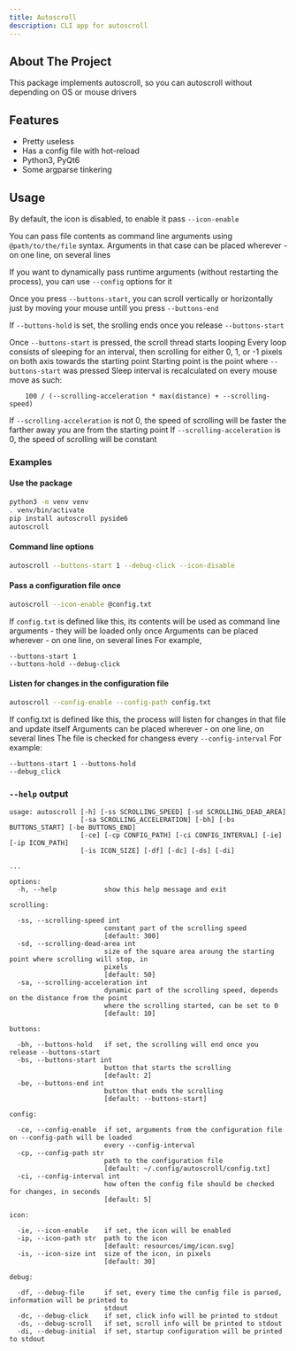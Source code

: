 ```yaml
---
title: Autoscroll
description: CLI app for autoscroll
---
```


## About The Project

This package implements autoscroll, so you can autoscroll without depending on OS or mouse drivers

## Features

- Pretty useless
- Has a config file with hot-reload
- Python3, PyQt6
- Some argparse tinkering

## Usage

By default, the icon is disabled, to enable it pass `--icon-enable`

You can pass file contents as command line arguments using `@path/to/the/file` syntax.
Arguments in that case can be placed wherever - on one line, on several lines

If you want to dynamically pass runtime arguments (without restarting the process), you can use `--config` options for it

Once you press `--buttons-start`, you can scroll vertically or horizontally just by moving your mouse untill you press `--buttons-end`

If `--buttons-hold` is set, the srolling ends once you release `--buttons-start`

Once `--buttons-start` is pressed, the scroll thread starts looping
Every loop consists of sleeping for an interval, then scrolling for either 0, 1, or -1 pixels on both axis towards the starting point
Starting point is the point where `--buttons-start` was pressed
Sleep interval is recalculated on every mouse move as such:

```
    100 / (--scrolling-acceleration * max(distance) + --scrolling-speed)
```

If `--scrolling-acceleration` is not 0, the speed of scrolling will be faster
the farther away you are from the starting point
If `--scrolling-acceleration` is 0, the speed of scrolling will be constant

### Examples

#### Use the package

```bash
python3 -m venv venv
. venv/bin/activate
pip install autoscroll pyside6
autoscroll
```

#### Command line options

```bash
autoscroll --buttons-start 1 --debug-click --icon-disable
```

#### Pass a configuration file once

```bash
autoscroll --icon-enable @config.txt
```

If `config.txt` is defined like this, its contents will be used as command line arguments - they will be loaded only once
Arguments can be placed wherever - on one line, on several lines
For example,

```
--buttons-start 1
--buttons-hold --debug-click
```

#### Listen for changes in the configuration file

```bash
autoscroll --config-enable --config-path config.txt
```

If config.txt is defined like this, the process will listen for changes in that
file and update itself
Arguments can be placed wherever - on one line, on several lines
The file is checked for changess every `--config-interval`
For example:

```
--buttons-start 1 --buttons-hold
--debug_click
```

### `--help` output

```
usage: autoscroll [-h] [-ss SCROLLING_SPEED] [-sd SCROLLING_DEAD_AREA]
                  [-sa SCROLLING_ACCELERATION] [-bh] [-bs BUTTONS_START] [-be BUTTONS_END]
                  [-ce] [-cp CONFIG_PATH] [-ci CONFIG_INTERVAL] [-ie] [-ip ICON_PATH]
                  [-is ICON_SIZE] [-df] [-dc] [-ds] [-di]

...

options:
  -h, --help            show this help message and exit

scrolling:

  -ss, --scrolling-speed int
                        constant part of the scrolling speed
                        [default: 300]
  -sd, --scrolling-dead-area int
                        size of the square area aroung the starting point where scrolling will stop, in
                        pixels
                        [default: 50]
  -sa, --scrolling-acceleration int
                        dynamic part of the scrolling speed, depends on the distance from the point
                        where the scrolling started, can be set to 0
                        [default: 10]

buttons:

  -bh, --buttons-hold   if set, the scrolling will end once you release --buttons-start
  -bs, --buttons-start int
                        button that starts the scrolling
                        [default: 2]
  -be, --buttons-end int
                        button that ends the scrolling
                        [default: --buttons-start]

config:

  -ce, --config-enable  if set, arguments from the configuration file on --config-path will be loaded
                        every --config-interval
  -cp, --config-path str
                        path to the configuration file
                        [default: ~/.config/autoscroll/config.txt]
  -ci, --config-interval int
                        how often the config file should be checked for changes, in seconds
                        [default: 5]

icon:

  -ie, --icon-enable    if set, the icon will be enabled
  -ip, --icon-path str  path to the icon
                        [default: resources/img/icon.svg]
  -is, --icon-size int  size of the icon, in pixels
                        [default: 30]

debug:

  -df, --debug-file     if set, every time the config file is parsed, information will be printed to
                        stdout
  -dc, --debug-click    if set, click info will be printed to stdout
  -ds, --debug-scroll   if set, scroll info will be printed to stdout
  -di, --debug-initial  if set, startup configuration will be printed to stdout
```
